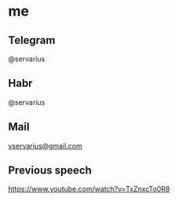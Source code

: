 # me

## Telegram
@servarius

## Habr
@servarius

## Mail
vservarius@gmail.com

## Previous speech 

https://www.youtube.com/watch?v=TxZnxcTo0R8
